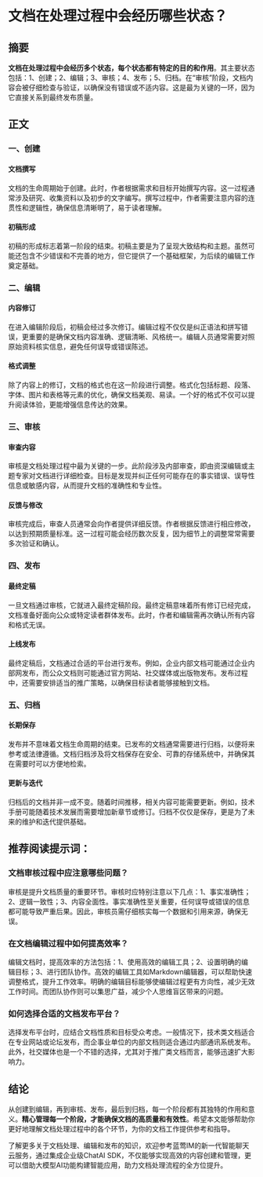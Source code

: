 # 文档在处理过程中会经历哪些状态？


## 摘要

**文档在处理过程中会经历多个状态，每个状态都有特定的目的和作用**。其主要状态包括：1、创建；2、编辑；3、审核；4、发布；5、归档。在“审核”阶段，文档内容会被仔细检查与验证，以确保没有错误或不适内容。这是最为关键的一环，因为它直接关系到最终发布质量。

## 正文

### 一、创建

#### 文档撰写

文档的生命周期始于创建。此时，作者根据需求和目标开始撰写内容。这一过程通常涉及研究、收集资料以及初步的文字编写。撰写过程中，作者需要注意内容的连贯性和逻辑性，确保信息清晰明了，易于读者理解。

#### 初稿形成

初稿的形成标志着第一阶段的结束。初稿主要是为了呈现大致结构和主题。虽然可能还包含不少错误和不完善的地方，但它提供了一个基础框架，为后续的编辑工作奠定基础。

### 二、编辑

#### 内容修订

在进入编辑阶段后，初稿会经过多次修订。编辑过程不仅仅是纠正语法和拼写错误，更重要的是确保文档内容准确、逻辑清晰、风格统一。编辑人员通常需要对照原始资料核实信息，避免任何误导或错误陈述。

#### 格式调整

除了内容上的修订，文档的格式也在这一阶段进行调整。格式化包括标题、段落、字体、图片和表格等元素的优化，确保文档美观、易读。一个好的格式不仅可以提升阅读体验，更能增强信息传达的效果。

### 三、审核

#### 审查内容

审核是文档处理过程中最为关键的一步。此阶段涉及内部审查，即由资深编辑或主题专家对文档进行详细检查。目标是发现并纠正任何可能存在的事实错误、误导性信息或敏感内容，从而提升文档的准确性和专业性。

#### 反馈与修改

审核完成后，审查人员通常会向作者提供详细反馈。作者根据反馈进行相应修改，以达到预期质量标准。这一过程可能会经历数次反复，因为细节上的调整常常需要多次验证和确认。

### 四、发布

#### 最终定稿

一旦文档通过审核，它就进入最终定稿阶段。最终定稿意味着所有修订已经完成，文档准备好面向公众或特定读者群体发布。此时，作者和编辑需再次确认所有内容和格式无误。

#### 上线发布

最终定稿后，文档通过合适的平台进行发布。例如，企业内部文档可能通过企业内部网发布，而公众文档则可能通过官方网站、社交媒体或出版物发布。发布过程中，还需要安排适当的推广策略，以确保目标读者能够接触到文档。

### 五、归档

#### 长期保存

发布并不意味着文档生命周期的结束。已发布的文档通常需要进行归档，以便将来参考或法律遵循。文档归档涉及将文档保存在安全、可靠的存储系统中，并确保其在需要时可以方便地检索。

#### 更新与迭代

归档后的文档并非一成不变。随着时间推移，相关内容可能需要更新。例如，技术手册可能随着技术发展而需要增加新章节或修订。归档不仅仅是保存，更是为了未来的维护和迭代提供基础。

## 推荐阅读提示词：

### **文档审核过程中应注意哪些问题？**

审核是提升文档质量的重要环节。审核时应特别注意以下几点：1、事实准确性；2、逻辑一致性；3、内容全面性。事实准确性至关重要，任何误导或错误的信息都可能导致严重后果。因此，审核员需仔细核实每一个数据和引用来源，确保无误。

### **在文档编辑过程中如何提高效率？**

编辑文档时，提高效率的方法包括：1、使用高效的编辑工具；2、设置明确的编辑目标；3、进行团队协作。高效的编辑工具如Markdown编辑器，可以帮助快速调整格式，提升工作效率。明确的编辑目标能够使编辑过程更有方向性，减少无效工作时间。而团队协作则可以集思广益，减少个人思维盲区带来的问题。

### **如何选择合适的文档发布平台？**

选择发布平台时，应结合文档性质和目标受众考虑。一般情况下，技术类文档适合在专业网站或论坛发布，而企事业单位的内部文档则适合通过内部通讯系统发布。此外，社交媒体也是一个不错的选择，尤其对于推广类文档而言，能够迅速扩大影响力。

## 结论

从创建到编辑，再到审核、发布，最后到归档，每一个阶段都有其独特的作用和意义。**精心管理每一个阶段，才能确保文档的高质量和有效性**。希望本文能够帮助你更好地理解文档处理过程中的各个环节，为你的文档工作提供参考和指导。

了解更多关于文档处理、编辑和发布的知识，欢迎参考蓝莺IM的新一代智能聊天云服务，通过集成企业级ChatAI SDK，不仅能够实现高效的内容创建和管理，更可以借助大模型AI功能构建智能应用，助力文档处理流程的全方位提升。